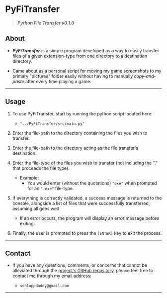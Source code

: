 # PyFiTransfer

> **_Python File Transfer v0.1.0_**

## About

- **_PyFiTransfer_** is a simple program developed as a way to easily transfer files of a given extension-type from one directory to a destination directory.

- Came about as a personal script for moving my game screenshots to my primary "pictures" folder easily without having to manually _copy-and-paste_ after every time playing a game.

---

## Usage

1. To use PyFiTransfer, start by running the python script located here:

   - `"../PyFiTransfer/src/main.py"`

2. Enter the file-path to the directory containing the files you wish to transfer.

3. Enter the file-path to the directory acting as the file transfer's destination.

4. Enter the file-type of the files you wish to transfer (not including the "." that proceeds the file type).

   - Example:
     - You would enter (without the quotations) `"exe"` when prompted for an `".exe"` file-type.

5. If everything is correctly validated, a success message is returned to the console, alongside a list of files that were successfully transferred, assuming all goes well

   - If an error occurs, the program will display an error message before exiting.

6. Finally, the user is prompted to press the `[ENTER]` key to exit the process.

---

## Contact

- If you have any questions, comments, or concerns that cannot be alleviated through the [project's GitHub repository](https://github.com/schlopp96/PyFiTransfer), please feel free to contact me through my email address:

  - `schloppdaddy@gmail.com`

---
